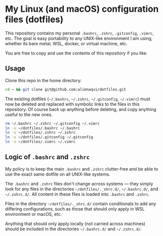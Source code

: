 # My Linux (and macOS) configuration files (dotfiles)

This repository contains my personal `.bashrc`, `.zshrc`, `.gitconfig`, `.vimrc`, etc. The goal is easy portability to any UNIX-like environment I am using, whether its bare metal, WSL, docker, or virtual machine, etc.

<p>
  You are free to copy and use the contents of this repository if you like.
  <img src="https://page-views-counter-534232554413.europe-west1.run.app/view?src=github.com&src_uri=/alimnaqvi/dotfiles" style="display: none;" />
</p>

## Usage

Clone this repo in the home directory:

```bash
cd ~ && git clone git@github.com:alimnaqvi/dotfiles.git
```

The existing dotfiles (`~/.bashrc`, `~/.zshrc`, `~/.gitconfig`, `~/.vimrc`) must now be deleted and replaced with symbolic links to the files in this repository. Of course back up anything before deleting, and copy anything useful to the new ones.

```bash
rm ~/.bashrc ~/.zshrc ~/.gitconfig ~/.vimrc
ln -s ~/dotfiles/.bashrc ~/.bashrc
ln -s ~/dotfiles/.zshrc ~/.zshrc
ln -s ~/dotfiles/.gitconfig ~/.gitconfig
ln -s ~/dotfiles/.vimrc ~/.vimrc
```

## Logic of `.bashrc` and `.zshrc`

My policy is to keep the main `.bashrc` and `.zshrc` clutter-free and be able to use the exact same dotfile on all UNIX-like systems.

The `.bashrc` and `.zshrc` files don't change across systems — they simply look for any files in the directories `~/dotfiles/._shrc.d/`, `~/.bashrc.d/`, and `~/.zshrc.d/`. All content in these files is loaded into `.bashrc` and `.zshrc`.

Files in the directory `~/dotfiles/._shrc.d/` contain conditionals to add any differing configurations, such as those that should only apply in WSL environment or macOS, etc.

Anything that should only apply locally (not carried across machines) should be included in the directories `~/.bashrc.d/` and `~/.zshrc.d/`.
